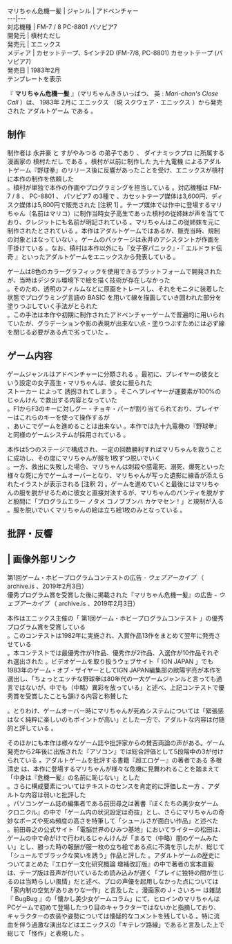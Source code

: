 マリちゃん危機一髪  |  ジャンル  |  アドベンチャー     
---|---  
対応機種  |  FM-7  /  8        PC-8801      パソピア7       
開発元  |  槙村ただし       
発売元  |  エニックス     
メディア  |  カセットテープ、5インチ2D (FM-7/8, PC-8801)    カセットテープ (パソピア7)     
発売日  |  1983年2月     
テンプレートを表示  
  
『 **マリちゃん危機一髪** 』（マリちゃんききいっぱつ、  英  :  _Mari-chan's Close Call_   ）は、  1983年
2月に  エニックス  （現  スクウェア・エニックス  ）から発売された  アダルトゲーム  である    。

##  制作  

制作者は  永井豪  と  すがやみつる  の弟子であり    、  ダイナミックプロ  に所属する漫画家の    槙村ただし  である
    。槙村が以前に制作した  九十九電機
によるアダルトゲーム『野球拳』のリリース後に反響があったことを受け、エニックスが槙村に本作の制作を依頼した    
。槙村が単独で本作の作画やプログラミングを担当している    。対応機種は  FM-7  /  8      、  PC-8801  、
パソピア7  の3種で      、カセットテープ媒体は3,600円、ディスク媒体は5,800円で販売された    [注釈 1]
。テープ媒体では作中に登場するマリちゃん（名前はマリコ）に制作当時女子高生であった槙村の従姉妹が声を当てており、クレジットにも名前が明記されている
  。マリちゃんはこの従姉妹を元に制作されたとされている    。本作はアダルトゲームではあるが、販売当時、規制の対象とはなっていない
  。ゲームのパッケージは永井のアシスタントが作画を手掛けている    。なお、槙村は本作以外にも『女子寮パニック』・『  エルドラド伝奇
』といったアダルトゲームをエニックスから発表している    。

ゲームは8色のカラーグラフィックを使用できるプラットフォームで開発されたが、当時はデジタル環境下で絵を描く技術が存在しなかった  
。そのため、透明のフィルムなどに原画をトレースし、それをモニタに装着した状態でプログラミング言語の  BASIC
を用いて線を描画していき囲われた部分を塗りつぶしていく手法がとられた  
。この手法は本作や初期に制作されたアドベンチャーゲームで普遍的に用いられていたが、グラデーションや影の表現が出来ない点・塗りつぶすためには必ず線を閉じる必要がある点で劣っていた
  。

##  ゲーム内容  

ゲームジャンルはアドベンチャーに分類される    。最初に、プレイヤーの彼女という設定の女子高生・マリちゃんは、彼女に振られた  
ストーカー  によって    誘拐されてしまう      。そこへプレイヤーが運要素が100%の  じゃんけん
で救出する内容となっていた    
。F1からF3のキーに対しグー・チョキ・パーが割り当てられており、プレイヤーはこれらのキーを使って操作するが  
、あいこでゲームを進めることは出来ない      。本作では九十九電機の『野球拳』と同様のゲームシステムが採用されている    。

本作は5つのステージで構成され、一定の回数勝利すればマリちゃんを救うことに成功し、その度にマリちゃんが服を1枚ずつ脱いでいく  
。一方、救出に失敗した場合、マリちゃんは刺殺や感電死、溺死、爆死といった様々な死に方でゲームオーバーとなり、マリちゃんが写った遺影に線香が添えられたイラストが表示される
  [注釈 2]
。ゲームを進めていくと最後にはマリちゃんの服を脱がせるために彼女と直接対決するが、マリちゃんのパンティを脱がすと股間に「プログラムエラー ノタメ
コノブブンハ カケマセン！」と規制が入る    。服を脱いでいくマリちゃんの絵は立ち絵1枚のみとなっている    。

##  批評・反響  

|  画像外部リンク  
---  
第1回ゲーム・ホビープログラムコンテストの広告  \-  _ウェブアーカイブ_ （  archive.is  、2019年2月3日）  
優秀プログラム賞を受賞した後に掲載された『マリちゃん危機一髪』の広告  \-  _ウェブアーカイブ_ （  archive.is  、2019年2月3日）  
  
本作はエニックス主催の「  第1回ゲーム・ホビープログラムコンテスト  」の優秀プログラム賞を受賞している      
。このコンテストは1982年に実施され、入賞作品13作をまとめて翌年に発売させている  
。本コンテストでは最優秀作が1作品、優秀作が2作品、入選作が10作品それぞれ選出された    。ビデオゲームを取り扱うウェブサイト「  IGN
JAPAN  」でも1983年のゲーム・オブ・ザイヤーとしてIGN
JAPAN編集部の歐陽宇亮が本作を選出し、「ちょっとエッチな野球拳は80年代の一大ゲームジャンルと言っても過言ではないが、中でも（中略）異彩を放っている」と述べ、上記コンテストで優秀賞を受賞したことも頷ける内容と称賛した

。とりわけ、ゲームオーバー時にマリちゃんが死ぬシステムについては「緊張感はなく純粋に楽しいのもポイントが高い」とした一方で、アダルトな内容は付随的と評している
  。

そのほかにも本作は様々なゲーム誌や批評家からの賛否両論の声がある。ゲーム発売から2年後に出版された『アソコン』では総合評価として5段階中の3が付けられている
  。アダルトゲームを批評する書籍『超エロゲー』の著者である  多根清史
は、本作に登場するマリちゃんが様々な危機に見舞われることを踏まえて「中身は『危機一髪』の名前に恥じない」とした  
。さらに構成要素についてはテキストのセンスを肯定的に評価した一方    、アダルトな内容は弱いと批評した  
。パソコンゲーム誌の編集者である前田尋之は著書『ぼくたちの美少女ゲーム
クロニクル』の中で「ゲーム内の状況設定は奇抜」とし、さらにマリちゃんの奇妙なポーズや死ぬ頻度の高さを特筆して「シュールさが面白い作品」と述べた  
。前田尋之の公式サイト「電脳世界のひみつ基地」においてライターの松田は、ゲームの中で命がけで行われるじゃんけんが「まるで（中略）闇のゲームみたい」とし、勝った時の報酬が服一枚の立ち絵である点に不満を示したが、総じて「シュールでブラックな笑いを誘う」作品と評した
  。アダルトゲームの歴史についてまとめた『エロゲー文化研究概論
増補改訂版』の中で著者の宮本直毅は、テープ版は音声が付いているため読み込みが遅く「プレイに独特の間が生じるのは当時らしい風情」だと述べ、プロの声優を起用しなかった点については「家内制の空気がありありな一作」と言及した
  。漫画家の  J・さいろー  は雑誌『  BugBug
』の「懐かし美少女ゲームコラム」にて、ヒロインのマリちゃんはPCゲームで初めて登場したつり目のキャラクターではないかと指摘しており、キャラクターの衣装や姿勢については懐疑的なコメントを残している
  。特に流血を伴う過激な演出などはエニックスの「キテレツ路線」であると言及した上で総じて「怪作」と表現した    。


